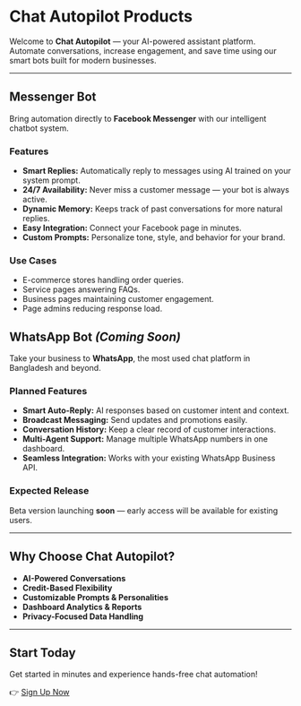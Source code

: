 # Chat Autopilot Products

Welcome to **Chat Autopilot** — your AI-powered assistant platform.  
Automate conversations, increase engagement, and save time using our smart bots built for modern businesses.

---

## Messenger Bot

Bring automation directly to **Facebook Messenger** with our intelligent chatbot system.

### Features

- **Smart Replies:** Automatically reply to messages using AI trained on your system prompt.  
- **24/7 Availability:** Never miss a customer message — your bot is always active.  
- **Dynamic Memory:** Keeps track of past conversations for more natural replies.  
- **Easy Integration:** Connect your Facebook page in minutes.  
- **Custom Prompts:** Personalize tone, style, and behavior for your brand.

### Use Cases

- E-commerce stores handling order queries.  
- Service pages answering FAQs.  
- Business pages maintaining customer engagement.  
- Page admins reducing response load.


## WhatsApp Bot *(Coming Soon)*

Take your business to **WhatsApp**, the most used chat platform in Bangladesh and beyond.

### Planned Features

- **Smart Auto-Reply:** AI responses based on customer intent and context.  
- **Broadcast Messaging:** Send updates and promotions easily.  
- **Conversation History:** Keep a clear record of customer interactions.  
- **Multi-Agent Support:** Manage multiple WhatsApp numbers in one dashboard.  
- **Seamless Integration:** Works with your existing WhatsApp Business API.

### Expected Release

Beta version launching **soon** — early access will be available for existing users.

---

## Why Choose Chat Autopilot?

- **AI-Powered Conversations**  
- **Credit-Based Flexibility**  
- **Customizable Prompts & Personalities**  
- **Dashboard Analytics & Reports**  
- **Privacy-Focused Data Handling**

---

## Start Today

Get started in minutes and experience hands-free chat automation!

👉 [Sign Up Now](https://chatautopilot.net/signup)
